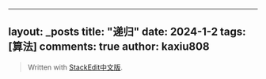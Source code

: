 
---
layout: _posts
title: "递归"
date:   2024-1-2
tags: [算法]
comments: true
author: kaxiu808  
--- 





> Written with [StackEdit中文版](https://stackedit.cn/).
<!--stackedit_data:
eyJoaXN0b3J5IjpbLTEwNTkxMTk5NjBdfQ==
-->